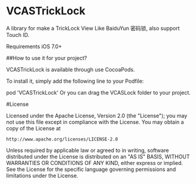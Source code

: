 # VCASTrickLock

A library for make a TrickLock View Like BaiduYun 密码锁, also support Touch ID.

Requirements
iOS 7.0+


##How to use it for your project?

VCASTrickLock is available through use CocoaPods.

To install it, simply add the following line to your Podfile:

pod 'VCASTrickLock'
Or you can drag the VCASLock folder to your project.

#License

Licensed under the Apache License, Version 2.0 (the "License");
you may not use this file except in compliance with the License.
You may obtain a copy of the License at

    http://www.apache.org/licenses/LICENSE-2.0

Unless required by applicable law or agreed to in writing, software
distributed under the License is distributed on an "AS IS" BASIS,
WITHOUT WARRANTIES OR CONDITIONS OF ANY KIND, either express or implied.
See the License for the specific language governing permissions and
limitations under the License.

